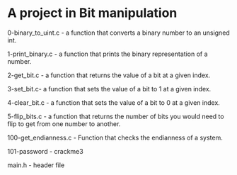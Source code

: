 # **A project in Bit manipulation**

0-binary_to_uint.c -  a function that converts a binary number to an unsigned int.

1-print_binary.c - a function that prints the binary representation of a number.

2-get_bit.c - a function that returns the value of a bit at a given index.

3-set_bit.c- a function that sets the value of a bit to 1 at a given index.

4-clear_bit.c -  a function that sets the value of a bit to 0 at a given index.

5-flip_bits.c - a function that returns the number of bits you would need to flip to get from one number to another.

100-get_endianness.c - Function that checks the endianness of a system.

101-password - crackme3

main.h - header file
